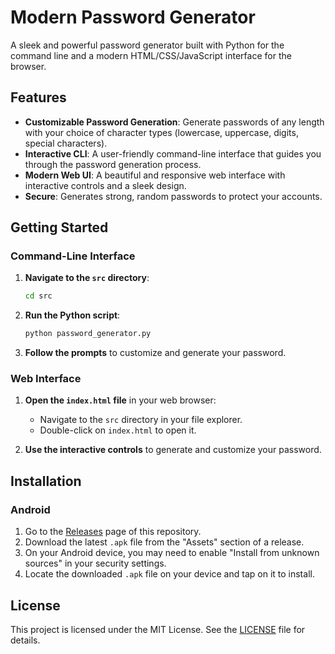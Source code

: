 # Modern Password Generator

A sleek and powerful password generator built with Python for the command line and a modern HTML/CSS/JavaScript interface for the browser.

## Features

- **Customizable Password Generation**: Generate passwords of any length with your choice of character types (lowercase, uppercase, digits, special characters).
- **Interactive CLI**: A user-friendly command-line interface that guides you through the password generation process.
- **Modern Web UI**: A beautiful and responsive web interface with interactive controls and a sleek design.
- **Secure**: Generates strong, random passwords to protect your accounts.

## Getting Started

### Command-Line Interface

1. **Navigate to the `src` directory**:
   ```bash
   cd src
   ```

2. **Run the Python script**:
   ```bash
   python password_generator.py
   ```

3. **Follow the prompts** to customize and generate your password.

### Web Interface

1. **Open the `index.html` file** in your web browser:
   - Navigate to the `src` directory in your file explorer.
   - Double-click on `index.html` to open it.

2. **Use the interactive controls** to generate and customize your password.

## Installation

### Android

1.  Go to the [Releases](https://github.com/ItIsCiprian/Random-Password-Generator/releases) page of this repository.
2.  Download the latest `.apk` file from the "Assets" section of a release.
3.  On your Android device, you may need to enable "Install from unknown sources" in your security settings.
4.  Locate the downloaded `.apk` file on your device and tap on it to install.

## License

This project is licensed under the MIT License. See the [LICENSE](LICENSE) file for details.